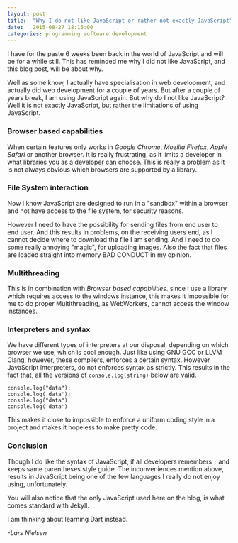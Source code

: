 ```yaml
---
layout: post
title:  "Why I do not like JavaScript or rather not exactly JavaScript"
date:   2015-08-27 18:15:00
categories: programming software development
---
```

I have for the paste 6 weeks been back in the world of JavaScript and will be for a while still. This has reminded me why I did not like JavaScript, and this blog post, will be about why.

Well as some know, I actually have specialisation in web development, and actually did web development for a couple of years. But after a couple of years break, I am using JavaScript again. But why do I not like JavaScript? Well it is not exactly JavaScript, but rather the limitations of using JavaScript.

### Browser based capabilities
When certain features only works in _Google Chrome_, _Mozilla Firefox_, _Apple Safari_ or another browser. It is really frustrating, as it limits a developer in what libraries you as a developer can choose. This is really a problem as it is not always obvious which browsers are supported by a library.

### File System interaction
Now I know JavaScript are designed to run in a "sandbox" within a browser and not have access to the file system, for security reasons.

However I need to have the possibility for sending files from end user to end user. And this results in problems, on the receiving users end, as I cannot decide where to download the file I am sending. And I need to do some really annoying "magic", for uploading images. Also the fact that files are loaded straight into memory BAD CONDUCT in my opinion.

### Multithreading
This is in combination with _Browser based capabilities_. since I use a library which requires access to the windows instance, this makes it impossible for me to do proper Multithreading, as WebWorkers, cannot access the window instances.

### Interpreters and syntax
We have different types of interpreters at our disposal, depending on which browser we use, which is cool enough. Just like using GNU GCC or LLVM Clang, however, these compilers, enforces a certain syntax. However JavaScript interpreters, do not enforces syntax as strictly. This results in the fact that, all the versions of `console.log(string)` below are valid.

    console.log("data");
    console.log('data');
    console.log("data")
    console.log('data')

This makes it close to impossible to enforce a uniform coding style in a project and makes it hopeless to make pretty code.

### Conclusion
Though I do like the syntax of JavaScript, if all developers remembers `;` and keeps same parentheses style guide. The inconveniences mention above, results in JavaScript being one of the few languages I really do not enjoy using, unfortunately.

You will also notice that the only JavaScript used here on the blog, is what comes standard with Jekyll.

I am thinking about learning Dart instead.

_-Lars Nielsen_
